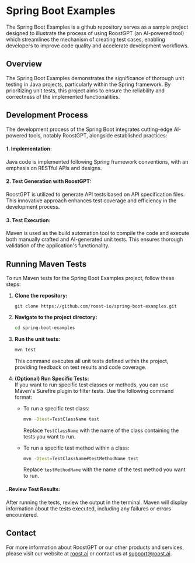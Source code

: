 # Spring Boot Examples
The Spring Boot Examples is a github repository serves as a sample project designed to illustrate the process of using RoostGPT (an AI-powered tool) which streamlines the mechanism of creating test cases, enabling developers to improve code quality and accelerate development workflows.

## Overview
The Spring Boot Examples demonstrates the significance of thorough unit testing in Java projects, particularly within the Spring framework. By prioritizing unit tests, this project aims to ensure the reliability and correctness of the implemented functionalities.

## Development Process
The development process of the Spring Boot integrates cutting-edge AI-powered tools, notably RoostGPT, alongside established practices:

#### 1. Implementation:
Java code is implemented following Spring framework conventions, with an emphasis on RESTful APIs and designs.

#### 2. Test Generation with RoostGPT:
RoostGPT is utilized to generate API tests based on API specification files. This innovative approach enhances test coverage and efficiency in the development process.

#### 3. Test Execution: 
Maven is used as the build automation tool to compile the code and execute both manually crafted and AI-generated unit tests. This ensures thorough validation of the application's functionality.

## Running Maven Tests
To run Maven tests for the Spring Boot Examples project, follow these steps:

1. **Clone the repository:**
   ```
   git clone https://github.com/roost-io/spring-boot-examples.git
   ```
2. **Navigate to the project directory:**

   ```bash
   cd spring-boot-examples
   ```
3. **Run the unit tests:**

   ```bash
   mvn test
   ```
   This command executes all unit tests defined within the project, providing feedback on test results and code coverage.

4. **(Optional) Run Specific Tests:**  
   If you want to run specific test classes or methods, you can use Maven's Surefire plugin to filter tests. Use the following command format:

   - To run a specific test class:

     ```bash
     mvn -Dtest=TestClassName test
     ```

     Replace `TestClassName` with the name of the class containing the tests you want to run.

   - To run a specific test method within a class:

     ```bash
     mvn -Dtest=TestClassName#testMethodName test
     ```

     Replace `testMethodName` with the name of the test method you want to run.
     
#### . Review Test Results: 
After running the tests, review the output in the terminal. Maven will display information about the tests executed, including any failures or errors encountered.

## Contact
For more information about RoostGPT or our other products and services, please visit our website at [roost.ai](https://roost.ai) or contact us at [support@roost.ai](mailto:support@roost.ai).
